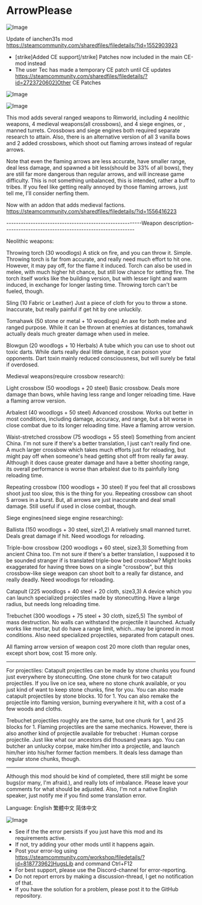 # ArrowPlease

![Image](https://i.imgur.com/buuPQel.png)

Update of ianchen31s mod
https://steamcommunity.com/sharedfiles/filedetails/?id=1552903923

- [strike]Added CE support[/strike] Patches now included in the main CE-mod instead
- The user Tec has made a temporary CE patch until CE updates https://steamcommunity.com/sharedfiles/filedetails/?id=2723720602]Other CE Patches

![Image](https://i.imgur.com/pufA0kM.png)

	
![Image](https://i.imgur.com/Z4GOv8H.png)


This mod adds several ranged weapons to Rimworld, including 4 neolithic weapons, 4 medieval weapons(all crossbows), and 4 siege engines, or , manned turrets. 
Crossbows and siege engines both required separate research to attain.
Also, there is an alternative version of all 3 vanilla bows and 2 added crossbows, which shoot out flaming arrows instead of regular arrows.

Note that even the flaming arrows are less accurate, have smaller range, deal less damage, and spawned a bit less(should be 33% of all bows), they are still far more dangerous than regular arrows, and will increase game difficulty. This is not something unbalanced, this is intended, rather a buff to tribes.
If you feel like getting really annoyed by those flaming arrows, just tell me, I'll consider nerfing them.

Now with an addon that adds medieval factions.
https://steamcommunity.com/sharedfiles/filedetails/?id=1556416223

--------------------------------------------------------Weapon description------------------------------------------------------

Neolithic weapons:

Throwing torch (30 woodlogs)
A stick on fire, and you can throw it. Simple.
Throwing torch is far from accurate, and really need much effort to hit one. However, it may pay off, for the flame it induced. Torch can also be used in melee, with much higher hit chance, but still low chance for setting fire.
The torch itself works like the building version, but with lesser light and warm induced, in exchange for longer lasting time. Throwing torch can't be fueled, though.

Sling (10 Fabric or Leather)
Just a piece of cloth for you to throw a stone. Inaccurate, but really painful if get hit by one unluckily.

Tomahawk  (50 stone or metal + 10 woodlogs)
An axe for both melee and ranged purpose. While it can be thrown at enemies at distances, tomahawk actually deals much greater damage when used in melee. 

Blowgun (20 woodlogs + 10 Herbals)
A tube which you can use to shoot out toxic darts. While darts really deal little damage, it can poison your opponents. Dart toxin mainly reduced consciousness, but will surely be fatal if overdosed.

Medieval weapons(require crossbow research):

Light crossbow (50 woodlogs + 20 steel)
Basic crossbow.  Deals more damage than bows, while having less range and longer reloading time. 
Have a flaming arrow version.

Arbalest (40 woodlogs + 50 steel)
Advanced crossbow. Works out better in most conditions, including damage, accuracy, and range, but a bit worse in close combat due to its longer reloading time. Have a flaming arrow version.

Waist-stretched crossbow (75 woodlogs + 55 steel)
Something from ancient China. I'm not sure if there's a better translation, I just can't really find one.
A much larger crossbow which takes much efforts just for reloading, but might pay off when someone's head getting shot off from really far away.
Although it does cause greater damage and have a better shooting range, its overall performance is worse than arbalest due to its painfully long reloading time.

Repeating crossbow (100 woodlogs + 30 steel)
If you feel that all crossbows shoot just too slow, this is the thing for you. Repeating crossbow can shoot 5 arrows in a burst. But, all arrows are just inaccurate and deal small damage. Still useful if used in close combat, though.

Siege engines(need siege engine researching):

Ballista (150 woodlogs + 30 steel, size1,2)
A relatively small manned turret. Deals great damage if hit. Need woodlogs for reloading.

Triple-bow crossbow (200 woodlogs + 60 steel, size3,3)
Something from ancient China too. I'm not sure if there's a better translation, I supposed it to be sounded stranger if is translated triple-bow bed crossbow?
Might looks exaggerated for having three bows on a single "crossbow", but this crossbow-like siege weapon can shoot bolt to a really far distance, and really deadly. Need woodlogs for reloading.

Catapult (225 woodlogs + 40 steel + 20 cloth, size3,3)
A device which you can launch specialized projectiles made by stonecutting. Have a large radius, but needs long reloading time.

Trebuchet (300 woodlogs + 75 steel + 30 cloth, size5,5)
The symbol of mass destruction. No walls can withstand the projectile it launched.
Actually works like mortar, but do have a range limit, which...may be ignored in most conditions.
Also need specialized projectiles, separated from catapult ones.

All flaming arrow version of weapon cost 20 more cloth than regular ones, except short bow, cost 15 more only.

---------------------------------------------------------------------------------------------------------------------------------------

For projectiles:
Catapult projectiles can be made by stone chunks you found just everywhere by stonecutting. One stone chunk for two catapult projectiles.
If you live on ice sea, where no stone chunk available, or you just kind of want to keep stone chunks, fine for you. You can also made catapult projectiles by stone blocks. 10 for 1.
You can also remake the projectile into flaming version, burning everywhere it hit, with a cost of a few woods and cloths.

Trebuchet projectiles roughly are the same, but one chunk for 1, and 25 blocks for 1. Flaming projectiles are the same mechanics.
However, there is also another kind of projectile available for trebuchet : Human corpse projectile. Just like what our ancestors did thousand years ago.
You can butcher an unlucky corpse, make him/her into a projectile, and launch him/her into his/her former faction members. It deals less damage than regular stone chunks, though.

---------------------------------------------------------------------------------------------------------------------------------------

Although this mod should be kind of completed, there still might be some bugs(or many, I'm afraid.), and really lots of imbalance. Please leave your comments for what should be adjusted.
Also, I'm not a native English speaker, just notify me if you find some translation error.

Language:
English
繁體中文
简体中文


![Image](https://i.imgur.com/PwoNOj4.png)



-  See if the the error persists if you just have this mod and its requirements active.
-  If not, try adding your other mods until it happens again.
-  Post your error-log using https://steamcommunity.com/workshop/filedetails/?id=818773962]HugsLib and command Ctrl+F12
-  For best support, please use the Discord-channel for error-reporting.
-  Do not report errors by making a discussion-thread, I get no notification of that.
-  If you have the solution for a problem, please post it to the GitHub repository.


